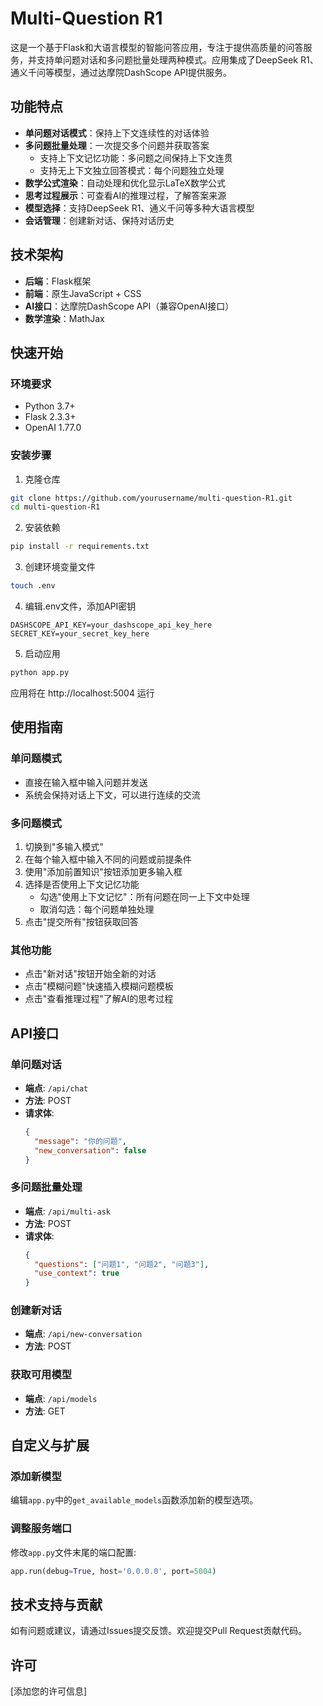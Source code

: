 # Multi-Question R1

这是一个基于Flask和大语言模型的智能问答应用，专注于提供高质量的问答服务，并支持单问题对话和多问题批量处理两种模式。应用集成了DeepSeek R1、通义千问等模型，通过达摩院DashScope API提供服务。

## 功能特点

- **单问题对话模式**：保持上下文连续性的对话体验
- **多问题批量处理**：一次提交多个问题并获取答案
  - 支持上下文记忆功能：多问题之间保持上下文连贯
  - 支持无上下文独立回答模式：每个问题独立处理
- **数学公式渲染**：自动处理和优化显示LaTeX数学公式
- **思考过程展示**：可查看AI的推理过程，了解答案来源
- **模型选择**：支持DeepSeek R1、通义千问等多种大语言模型
- **会话管理**：创建新对话、保持对话历史

## 技术架构

- **后端**：Flask框架
- **前端**：原生JavaScript + CSS
- **AI接口**：达摩院DashScope API（兼容OpenAI接口）
- **数学渲染**：MathJax

## 快速开始

### 环境要求

- Python 3.7+
- Flask 2.3.3+
- OpenAI 1.77.0

### 安装步骤

1. 克隆仓库
```bash
git clone https://github.com/yourusername/multi-question-R1.git
cd multi-question-R1
```

2. 安装依赖
```bash
pip install -r requirements.txt
```

3. 创建环境变量文件
```bash
touch .env
```

4. 编辑.env文件，添加API密钥
```
DASHSCOPE_API_KEY=your_dashscope_api_key_here
SECRET_KEY=your_secret_key_here
```

5. 启动应用
```bash
python app.py
```

应用将在 http://localhost:5004 运行

## 使用指南

### 单问题模式
- 直接在输入框中输入问题并发送
- 系统会保持对话上下文，可以进行连续的交流

### 多问题模式
1. 切换到"多输入模式"
2. 在每个输入框中输入不同的问题或前提条件
3. 使用"添加前置知识"按钮添加更多输入框
4. 选择是否使用上下文记忆功能
   - 勾选"使用上下文记忆"：所有问题在同一上下文中处理
   - 取消勾选：每个问题单独处理
5. 点击"提交所有"按钮获取回答

### 其他功能
- 点击"新对话"按钮开始全新的对话
- 点击"模糊问题"快速插入模糊问题模板
- 点击"查看推理过程"了解AI的思考过程

## API接口

### 单问题对话
- **端点**: `/api/chat`
- **方法**: POST
- **请求体**:
  ```json
  {
    "message": "你的问题",
    "new_conversation": false
  }
  ```

### 多问题批量处理
- **端点**: `/api/multi-ask`
- **方法**: POST
- **请求体**:
  ```json
  {
    "questions": ["问题1", "问题2", "问题3"],
    "use_context": true
  }
  ```

### 创建新对话
- **端点**: `/api/new-conversation`
- **方法**: POST

### 获取可用模型
- **端点**: `/api/models`
- **方法**: GET

## 自定义与扩展

### 添加新模型
编辑`app.py`中的`get_available_models`函数添加新的模型选项。

### 调整服务端口
修改`app.py`文件末尾的端口配置:
```python
app.run(debug=True, host='0.0.0.0', port=5004)
```

## 技术支持与贡献

如有问题或建议，请通过Issues提交反馈。欢迎提交Pull Request贡献代码。

## 许可

[添加您的许可信息] 
